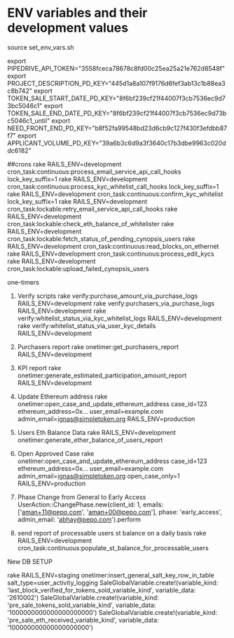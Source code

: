 # ENV variables and their development values
source set_env_vars.sh

export PIPEDRIVE_API_TOKEN="3558fceca78678c8fd00c25ea25a21e762d8548f"
export PROJECT_DESCRIPTION_PD_KEY="445d1a8a107f9176d6fef3ab13c1b88ea3c8b742"
export TOKEN_SALE_START_DATE_PD_KEY="8f6bf239cf21f44007f3cb7536ec9d73bc5046c1"
export TOKEN_SALE_END_DATE_PD_KEY="8f6bf239cf21f44007f3cb7536ec9d73bc5046c1_until"
export NEED_FRONT_END_PD_KEY="b8f52fa99548bd23d6cb9c127f430f3efdbb87f7"
export APPLICANT_VOLUME_PD_KEY="39a6b3c6d9a3f3640c17b3dbe9963c020ddc6182"

##crons
rake RAILS_ENV=development cron_task:continuous:process_email_service_api_call_hooks lock_key_suffix=1
rake RAILS_ENV=development cron_task:continuous:process_kyc_whitelist_call_hooks lock_key_suffix=1
rake RAILS_ENV=development cron_task:continuous:confirm_kyc_whitelist lock_key_suffix=1
rake RAILS_ENV=development cron_task:lockable:retry_email_service_api_call_hooks
rake RAILS_ENV=development cron_task:lockable:check_eth_balance_of_whitelister
rake RAILS_ENV=development cron_task:lockable:fetch_status_of_pending_cynopsis_users
rake RAILS_ENV=development cron_task:continuous:read_blocks_on_ethernet
rake RAILS_ENV=development cron_task:continuous:process_edit_kycs
rake RAILS_ENV=development cron_task:lockable:upload_failed_cynopsis_users

one-timers
1. Verify scripts
rake verify:purchase_amount_via_purchase_logs RAILS_ENV=development
rake verify:purchasers_via_purchase_logs RAILS_ENV=development
rake verify:whitelist_status_via_kyc_whitelist_logs RAILS_ENV=development
rake verify:whitelist_status_via_user_kyc_details RAILS_ENV=development

2. Purchasers report
rake onetimer:get_purchasers_report RAILS_ENV=development

3. KPI report
rake onetimer:generate_estimated_participation_amount_report RAILS_ENV=development

4. Update Ethereum address
rake onetimer:open_case_and_update_ethereum_address case_id=123 ethereum_address=0x... user_email=example.com admin_email=ignas@simpletoken.org RAILS_ENV=production

5. Users Eth Balance Data
rake RAILS_ENV=development onetimer:generate_ether_balance_of_users_report

6. Open Approved Case
rake onetimer:open_case_and_update_ethereum_address case_id=123 ethereum_address=0x... user_email=example.com admin_email=ignas@simpletoken.org open_case_only=1 RAILS_ENV=production

7. Phase Change from General to Early Access
UserAction::ChangePhase.new(client_id: 1, emails: ['aman+11@pepo.com', 'aman+00@pepo.com'], phase: 'early_access', admin_email: 'abhay@pepo.com').perform

8. send report of processable users st balance on a daily basis
rake RAILS_ENV=development cron_task:continuous:populate_st_balance_for_processable_users




New DB SETUP

rake RAILS_ENV=staging onetimer:insert_general_salt_key_row_in_table salt_type=user_activity_logging
SaleGlobalVariable.create!(variable_kind: 'last_block_verified_for_tokens_sold_variable_kind', variable_data: '2610002')
SaleGlobalVariable.create!(variable_kind: 'pre_sale_tokens_sold_variable_kind', variable_data: '1000000000000000000000')
SaleGlobalVariable.create!(variable_kind: 'pre_sale_eth_received_variable_kind', variable_data: '100000000000000000000')  
    